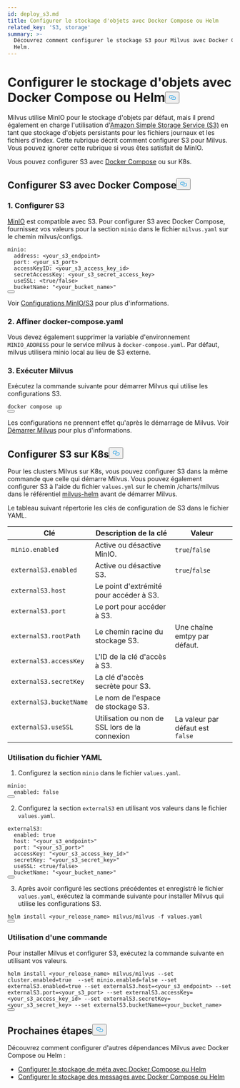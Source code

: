 ```yaml
---
id: deploy_s3.md
title: Configurer le stockage d'objets avec Docker Compose ou Helm
related_key: 'S3, storage'
summary: >-
  Découvrez comment configurer le stockage S3 pour Milvus avec Docker Compose ou
  Helm.
---
```

<h1 id="Configure-Object-Storage-with-Docker-Compose-or-Helm" class="common-anchor-header">Configurer le stockage d'objets avec Docker Compose ou Helm<button data-href="#Configure-Object-Storage-with-Docker-Compose-or-Helm" class="anchor-icon" translate="no">
      <svg translate="no"
        aria-hidden="true"
        focusable="false"
        height="20"
        version="1.1"
        viewBox="0 0 16 16"
        width="16"
      >
        <path
          fill="#0092E4"
          fill-rule="evenodd"
          d="M4 9h1v1H4c-1.5 0-3-1.69-3-3.5S2.55 3 4 3h4c1.45 0 3 1.69 3 3.5 0 1.41-.91 2.72-2 3.25V8.59c.58-.45 1-1.27 1-2.09C10 5.22 8.98 4 8 4H4c-.98 0-2 1.22-2 2.5S3 9 4 9zm9-3h-1v1h1c1 0 2 1.22 2 2.5S13.98 12 13 12H9c-.98 0-2-1.22-2-2.5 0-.83.42-1.64 1-2.09V6.25c-1.09.53-2 1.84-2 3.25C6 11.31 7.55 13 9 13h4c1.45 0 3-1.69 3-3.5S14.5 6 13 6z"
        ></path>
      </svg>
    </button></h1><p>Milvus utilise MinIO pour le stockage d'objets par défaut, mais il prend également en charge l'utilisation d'<a href="https://aws.amazon.com/s3/">Amazon Simple Storage Service (S3)</a> en tant que stockage d'objets persistants pour les fichiers journaux et les fichiers d'index. Cette rubrique décrit comment configurer S3 pour Milvus. Vous pouvez ignorer cette rubrique si vous êtes satisfait de MinIO.</p>
<p>Vous pouvez configurer S3 avec <a href="https://docs.docker.com/get-started/overview/">Docker Compose</a> ou sur K8s.</p>
<h2 id="Configure-S3-with-Docker-Compose" class="common-anchor-header">Configurer S3 avec Docker Compose<button data-href="#Configure-S3-with-Docker-Compose" class="anchor-icon" translate="no">
      <svg translate="no"
        aria-hidden="true"
        focusable="false"
        height="20"
        version="1.1"
        viewBox="0 0 16 16"
        width="16"
      >
        <path
          fill="#0092E4"
          fill-rule="evenodd"
          d="M4 9h1v1H4c-1.5 0-3-1.69-3-3.5S2.55 3 4 3h4c1.45 0 3 1.69 3 3.5 0 1.41-.91 2.72-2 3.25V8.59c.58-.45 1-1.27 1-2.09C10 5.22 8.98 4 8 4H4c-.98 0-2 1.22-2 2.5S3 9 4 9zm9-3h-1v1h1c1 0 2 1.22 2 2.5S13.98 12 13 12H9c-.98 0-2-1.22-2-2.5 0-.83.42-1.64 1-2.09V6.25c-1.09.53-2 1.84-2 3.25C6 11.31 7.55 13 9 13h4c1.45 0 3-1.69 3-3.5S14.5 6 13 6z"
        ></path>
      </svg>
    </button></h2><h3 id="1-Configure-S3" class="common-anchor-header">1. Configurer S3</h3><p><a href="https://min.io/product/overview">MinIO</a> est compatible avec S3. Pour configurer S3 avec Docker Compose, fournissez vos valeurs pour la section <code translate="no">minio</code> dans le fichier <code translate="no">milvus.yaml</code> sur le chemin milvus/configs.</p>
<pre><code translate="no" class="language-yaml">minio:
  address: &lt;your_s3_endpoint&gt;
  port: &lt;your_s3_port&gt;
  accessKeyID: &lt;your_s3_access_key_id&gt;
  secretAccessKey: &lt;your_s3_secret_access_key&gt;
  useSSL: &lt;<span class="hljs-literal">true</span>/<span class="hljs-literal">false</span>&gt;
  bucketName: <span class="hljs-string">&quot;&lt;your_bucket_name&gt;&quot;</span>
<button class="copy-code-btn"></button></code></pre>
<p>Voir <a href="/docs/fr/configure_minio.md">Configurations MinIO/S3</a> pour plus d'informations.</p>
<h3 id="2-Refine-docker-composeyaml" class="common-anchor-header">2. Affiner docker-compose.yaml</h3><p>Vous devez également supprimer la variable d'environnement <code translate="no">MINIO_ADDRESS</code> pour le service milvus à <code translate="no">docker-compose.yaml</code>. Par défaut, milvus utilisera minio local au lieu de S3 externe.</p>
<h3 id="3-Run-Milvus" class="common-anchor-header">3. Exécuter Milvus</h3><p>Exécutez la commande suivante pour démarrer Milvus qui utilise les configurations S3.</p>
<pre><code translate="no" class="language-shell">docker compose up
<button class="copy-code-btn"></button></code></pre>
<div class="alert note">Les configurations ne prennent effet qu'après le démarrage de Milvus. Voir <a href="https://milvus.io/docs/install_standalone-docker.md#Start-Milvus">Démarrer Milvus</a> pour plus d'informations.</div>
<h2 id="Configure-S3-on-K8s" class="common-anchor-header">Configurer S3 sur K8s<button data-href="#Configure-S3-on-K8s" class="anchor-icon" translate="no">
      <svg translate="no"
        aria-hidden="true"
        focusable="false"
        height="20"
        version="1.1"
        viewBox="0 0 16 16"
        width="16"
      >
        <path
          fill="#0092E4"
          fill-rule="evenodd"
          d="M4 9h1v1H4c-1.5 0-3-1.69-3-3.5S2.55 3 4 3h4c1.45 0 3 1.69 3 3.5 0 1.41-.91 2.72-2 3.25V8.59c.58-.45 1-1.27 1-2.09C10 5.22 8.98 4 8 4H4c-.98 0-2 1.22-2 2.5S3 9 4 9zm9-3h-1v1h1c1 0 2 1.22 2 2.5S13.98 12 13 12H9c-.98 0-2-1.22-2-2.5 0-.83.42-1.64 1-2.09V6.25c-1.09.53-2 1.84-2 3.25C6 11.31 7.55 13 9 13h4c1.45 0 3-1.69 3-3.5S14.5 6 13 6z"
        ></path>
      </svg>
    </button></h2><p>Pour les clusters Milvus sur K8s, vous pouvez configurer S3 dans la même commande que celle qui démarre Milvus. Vous pouvez également configurer S3 à l'aide du fichier <code translate="no">values.yml</code> sur le chemin /charts/milvus dans le référentiel <a href="https://github.com/milvus-io/milvus-helm">milvus-helm</a> avant de démarrer Milvus.</p>
<p>Le tableau suivant répertorie les clés de configuration de S3 dans le fichier YAML.</p>
<table>
<thead>
<tr><th>Clé</th><th>Description de la clé</th><th>Valeur</th></tr>
</thead>
<tbody>
<tr><td><code translate="no">minio.enabled</code></td><td>Active ou désactive MinIO.</td><td><code translate="no">true</code>/<code translate="no">false</code></td></tr>
<tr><td><code translate="no">externalS3.enabled</code></td><td>Active ou désactive S3.</td><td><code translate="no">true</code>/<code translate="no">false</code></td></tr>
<tr><td><code translate="no">externalS3.host</code></td><td>Le point d'extrémité pour accéder à S3.</td><td></td></tr>
<tr><td><code translate="no">externalS3.port</code></td><td>Le port pour accéder à S3.</td><td></td></tr>
<tr><td><code translate="no">externalS3.rootPath</code></td><td>Le chemin racine du stockage S3.</td><td>Une chaîne emtpy par défaut.</td></tr>
<tr><td><code translate="no">externalS3.accessKey</code></td><td>L'ID de la clé d'accès à S3.</td><td></td></tr>
<tr><td><code translate="no">externalS3.secretKey</code></td><td>La clé d'accès secrète pour S3.</td><td></td></tr>
<tr><td><code translate="no">externalS3.bucketName</code></td><td>Le nom de l'espace de stockage S3.</td><td></td></tr>
<tr><td><code translate="no">externalS3.useSSL</code></td><td>Utilisation ou non de SSL lors de la connexion</td><td>La valeur par défaut est <code translate="no">false</code></td></tr>
</tbody>
</table>
<h3 id="Using-the-YAML-file" class="common-anchor-header">Utilisation du fichier YAML</h3><ol>
<li>Configurez la section <code translate="no">minio</code> dans le fichier <code translate="no">values.yaml</code>.</li>
</ol>
<pre><code translate="no" class="language-yaml"><span class="hljs-attr">minio</span>:
  <span class="hljs-attr">enabled</span>: <span class="hljs-literal">false</span>
<button class="copy-code-btn"></button></code></pre>
<ol start="2">
<li>Configurez la section <code translate="no">externalS3</code> en utilisant vos valeurs dans le fichier <code translate="no">values.yaml</code>.</li>
</ol>
<pre><code translate="no" class="language-yaml">externalS3:
  enabled: <span class="hljs-literal">true</span>
  host: <span class="hljs-string">&quot;&lt;your_s3_endpoint&gt;&quot;</span>
  port: <span class="hljs-string">&quot;&lt;your_s3_port&gt;&quot;</span>
  accessKey: <span class="hljs-string">&quot;&lt;your_s3_access_key_id&gt;&quot;</span>
  secretKey: <span class="hljs-string">&quot;&lt;your_s3_secret_key&gt;&quot;</span>
  useSSL: &lt;<span class="hljs-literal">true</span>/<span class="hljs-literal">false</span>&gt;
  bucketName: <span class="hljs-string">&quot;&lt;your_bucket_name&gt;&quot;</span>
<button class="copy-code-btn"></button></code></pre>
<ol start="3">
<li>Après avoir configuré les sections précédentes et enregistré le fichier <code translate="no">values.yaml</code>, exécutez la commande suivante pour installer Milvus qui utilise les configurations S3.</li>
</ol>
<pre><code translate="no" class="language-shell">helm install &lt;your_release_name&gt; milvus/milvus -f values.yaml
<button class="copy-code-btn"></button></code></pre>
<h3 id="Using-a-command" class="common-anchor-header">Utilisation d'une commande</h3><p>Pour installer Milvus et configurer S3, exécutez la commande suivante en utilisant vos valeurs.</p>
<pre><code translate="no" class="language-shell">helm install &lt;your_release_name&gt; milvus/milvus --<span class="hljs-built_in">set</span> cluster.enabled=<span class="hljs-literal">true</span>  --<span class="hljs-built_in">set</span> minio.enabled=<span class="hljs-literal">false</span> --<span class="hljs-built_in">set</span> externalS3.enabled=<span class="hljs-literal">true</span> --<span class="hljs-built_in">set</span> externalS3.host=&lt;your_s3_endpoint&gt; --<span class="hljs-built_in">set</span> externalS3.port=&lt;your_s3_port&gt; --<span class="hljs-built_in">set</span> externalS3.accessKey=&lt;your_s3_access_key_id&gt; --<span class="hljs-built_in">set</span> externalS3.secretKey=&lt;your_s3_secret_key&gt; --<span class="hljs-built_in">set</span> externalS3.bucketName=&lt;your_bucket_name&gt;
<button class="copy-code-btn"></button></code></pre>
<h2 id="Whats-next" class="common-anchor-header">Prochaines étapes<button data-href="#Whats-next" class="anchor-icon" translate="no">
      <svg translate="no"
        aria-hidden="true"
        focusable="false"
        height="20"
        version="1.1"
        viewBox="0 0 16 16"
        width="16"
      >
        <path
          fill="#0092E4"
          fill-rule="evenodd"
          d="M4 9h1v1H4c-1.5 0-3-1.69-3-3.5S2.55 3 4 3h4c1.45 0 3 1.69 3 3.5 0 1.41-.91 2.72-2 3.25V8.59c.58-.45 1-1.27 1-2.09C10 5.22 8.98 4 8 4H4c-.98 0-2 1.22-2 2.5S3 9 4 9zm9-3h-1v1h1c1 0 2 1.22 2 2.5S13.98 12 13 12H9c-.98 0-2-1.22-2-2.5 0-.83.42-1.64 1-2.09V6.25c-1.09.53-2 1.84-2 3.25C6 11.31 7.55 13 9 13h4c1.45 0 3-1.69 3-3.5S14.5 6 13 6z"
        ></path>
      </svg>
    </button></h2><p>Découvrez comment configurer d'autres dépendances Milvus avec Docker Compose ou Helm :</p>
<ul>
<li><a href="/docs/fr/deploy_etcd.md">Configurer le stockage de méta avec Docker Compose ou Helm</a></li>
<li><a href="/docs/fr/deploy_pulsar.md">Configurer le stockage des messages avec Docker Compose ou Helm</a></li>
</ul>

